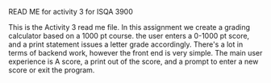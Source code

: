READ ME for activity 3 for ISQA 3900

This is the Activity 3 read me file. 
In this assignment we create a grading calculator based on a 1000 pt course. 
the user enters a 0-1000 pt score, and a print statement issues a letter grade accordingly. 
There's a lot in terms of backend work, however the front end is very simple. 
The main user experience is A score, 
a print out of the score, and a prompt to enter a new score or exit the program.

